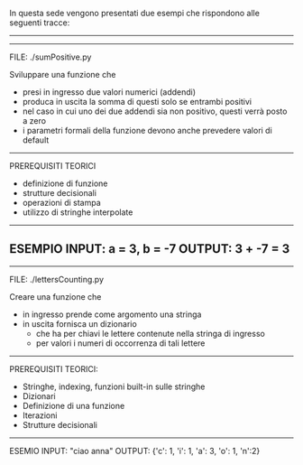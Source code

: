In questa sede vengono presentati due esempi che rispondono alle seguenti tracce:

------------------------------------------------------------------
------------------------------------------------------------------


FILE: ./sumPositive.py

Sviluppare una funzione che
- presi in ingresso due valori numerici (addendi)
- produca in uscita la somma di questi solo se entrambi positivi
- nel caso in cui uno dei due addendi sia non positivo, questi verrà posto a zero
- i parametri formali della funzione devono anche prevedere valori di default
------------------------------------------------------------------
PREREQUISITI TEORICI
- definizione di funzione
- strutture decisionali
- operazioni di stampa
- utilizzo di stringhe interpolate
------------------------------------------------------------------
ESEMPIO
INPUT: a = 3, b = -7
OUTPUT: 3 + -7 = 3
------------------------------------------------------------------
------------------------------------------------------------------


FILE: ./lettersCounting.py

Creare una funzione che
- in ingresso prende come argomento una stringa
- in uscita fornisca un dizionario
	- che ha per chiavi le lettere contenute nella stringa di ingresso
	- per valori i numeri di occorrenza di tali lettere
------------------------------------------------------------------
PREREQUISITI TEORICI:
- Stringhe, indexing, funzioni built-in sulle stringhe
- Dizionari
- Definizione di una funzione
- Iterazioni
- Strutture decisionali
------------------------------------------------------------------
ESEMIO
INPUT:
	"ciao anna"
OUTPUT:
	{'c': 1, 'i': 1, 'a': 3, 'o': 1, 'n':2}
